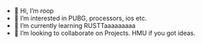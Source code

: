 - 👋 Hi, I’m roop
- 👀 I’m interested in PUBG, processors, ios etc.
- 🌱 I’m currently learning RUSTTaaaaaaaaa
- 💞️ I’m looking to collaborate on Projects. HMU if you got ideas. 

<!---
r97draco/r97draco is a ✨ special ✨ repository because its `README.md` (this file) appears on your GitHub profile.
You can click the Preview link to take a look at your changes.
--->
